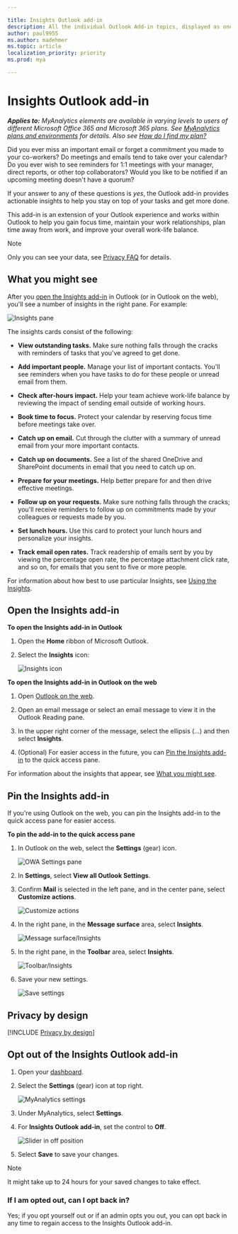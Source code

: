 ```yaml
---

title: Insights Outlook add-in
description: All the individual Outlook Add-in topics, displayed as one in MyAnalytics
author: paul9955
ms.author: madehmer
ms.topic: article
localization_priority: priority 
ms.prod: mya

---
```


# Insights Outlook add-in

_**Applies to:** MyAnalytics elements are available in varying levels to users of different Microsoft Office 365 and Microsoft 365 plans. See [MyAnalytics plans and environments](../overview/plans-environments.md) for details. Also see [How do I find my plan?](../overview/mya-faq.md#q4-how-can-i-find-out-what-my-plan-is)_

Did you ever miss an important email or forget a commitment you made to your co-workers? Do meetings and emails tend to take over your calendar? Do you ever wish to see reminders for 1:1 meetings with your manager, direct reports, or other top collaborators? Would you like to be notified if an upcoming meeting doesn't have a quorum?

If your answer to any of these questions is _yes_, the Outlook add-in provides actionable insights to help you stay on top of your tasks and get more done.

This add-in is an extension of your Outlook experience and works within Outlook to help you gain focus time, maintain your work relationships, plan time away from work, and improve your overall work-life balance.

> [!Note]
> Only you can see your data, see [Privacy FAQ](../overview/mya-faq.md#privacy) for details.

## What you might see

After you [open the Insights add-in](#open-the-insights-add-in) in Outlook (or in Outlook on the web), you'll see a number of insights in the right pane. For example:

![Insights pane](../../images/mya/use/insights-cards-trunc-2.png)

The insights cards consist of the following:

 * **View outstanding tasks.** Make sure nothing falls through the cracks with reminders of tasks that you've agreed to get done.

 * **Add important people.** Manage your list of important contacts. You'll see reminders when you have tasks to do for these people or unread email from them.

 * **Check after-hours impact.** Help your team achieve work-life balance by reviewing the impact of sending email outside of working hours.

 * **Book time to focus.** Protect your calendar by reserving focus time before meetings take over.

 * **Catch up on email.** Cut through the clutter with a summary of unread email from your more important contacts.

 * **Catch up on documents.** See a list of the shared OneDrive and SharePoint documents in email that you need to catch up on.

 * **Prepare for your meetings.** Help better prepare for and then drive effective meetings.

 * **Follow up on your requests.** Make sure nothing falls through the cracks; you'll receive reminders to follow up on commitments made by your colleagues or requests made by you.

 * **Set lunch hours.** Use this card to protect your lunch hours and personalize your insights.

 * **Track email open rates.** Track readership of emails sent by you by viewing the percentage open rate, the percentage attachment click rate, and so on, for emails that you sent to five or more people.

For information about how best to use particular Insights, see [Using the Insights](use-the-insights.md). 

## Open the Insights add-in

**To open the Insights add-in in Outlook**

1. Open the **Home** ribbon of Microsoft Outlook.

2. Select the **Insights** icon:

    ![Insights icon](../../images/mya/use/insights-view-sm.png)

**To open the Insights add-in in Outlook on the web**

1. Open [Outlook on the web](https://outlook.office.com/mail/inbox).

2. Open an email message or select an email message to view it in the Outlook Reading pane.

3. In the upper right corner of the message, select the ellipsis (...) and then select **Insights**.

4. (Optional) For easier access in the future, you can [Pin the Insights add-in](#pin-the-insights-add-in) to the quick access pane.

For information about the insights that appear, see [What you might see](#what-you-might-see).

## Pin the Insights add-in

If you're using Outlook on the web, you can pin the Insights add-in to the quick access pane for easier access.  

**To pin the add-in to the quick access pane**

1. In Outlook on the web, select the **Settings** (gear) icon.

    ![OWA Settings pane](../../images/mya/use/owa-settings.png) 

2. In **Settings**, select **View all Outlook Settings**.
3. Confirm **Mail** is selected in the left pane, and in the center pane, select **Customize actions**.

    ![Customize actions](../../images/mya/use/customize-actions.png) 

4. In the right pane, in the **Message surface** area, select **Insights**.

    ![Message surface/Insights](../../images/mya/use/msg-surface-insights.png) 

5. In the right pane, in the **Toolbar** area, select **Insights**.

    ![Toolbar/Insights](../../images/mya/use/toolbar-surface-insights.png) 

6. Save your new settings.

    ![Save settings](../../images/mya/use/save-settings.png) 

## Privacy by design 

[!INCLUDE [Privacy by design](../includes/privacy-by-design.md)]

## Opt out of the Insights Outlook add-in

1. Open your [dashboard](https://myanalytics.microsoft.com).
2. Select the **Settings** (gear) icon at top right.

    ![MyAnalytics settings](../../Images/mya/use/mya-gear-settings.png)

3. Under MyAnalytics, select **Settings**.
4. For **Insights Outlook add-in**, set the control to **Off**.

    ![Slider in off position](../../Images/mya/use/add-in-opt-in-out.png)
  
5. Select **Save** to save your changes.

> [!NOTE]
> It might take up to 24 hours for your saved changes to take effect.

### If I am opted out, can I opt back in?

Yes; if you opt yourself out or if an admin opts you out, you can opt back in any time to regain access to the Insights Outlook add-in.

